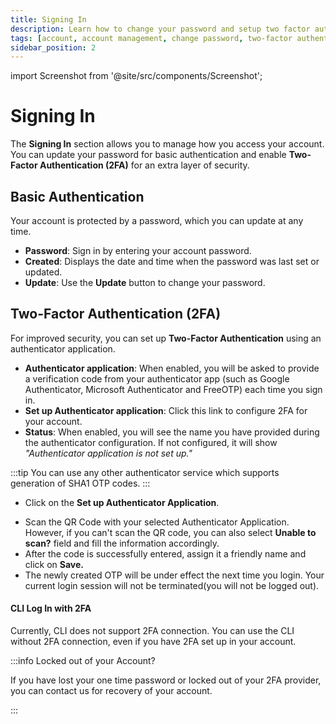 ```yaml
---
title: Signing In
description: Learn how to change your password and setup two factor authenticator in Appcircle
tags: [account, account management, change password, two-factor authentication, 2FA, authenticator]
sidebar_position: 2
---
```


import Screenshot from '@site/src/components/Screenshot';

# Signing In

The **Signing In** section allows you to manage how you access your account. You can update your password for basic authentication and enable **Two-Factor Authentication (2FA)** for an extra layer of security.

## Basic Authentication

Your account is protected by a password, which you can update at any time.

- **Password**: Sign in by entering your account password.
- **Created**: Displays the date and time when the password was last set or updated.
- **Update**: Use the **Update** button to change your password.

<Screenshot url="https://cdn.appcircle.io/docs/assets/BE6855-account3.png"/>

## Two-Factor Authentication (2FA)

For improved security, you can set up **Two-Factor Authentication** using an authenticator application.

<Screenshot url="https://cdn.appcircle.io/docs/assets/BE6855-account6.png"/>

- **Authenticator application**: When enabled, you will be asked to provide a verification code from your authenticator app (such as Google Authenticator, Microsoft Authenticator and FreeOTP) each time you sign in.
- **Set up Authenticator application**: Click this link to configure 2FA for your account.
- **Status**: When enabled, you will see the name you have provided during the authenticator configuration. If not configured, it will show *"Authenticator application is not set up."*

:::tip
You can use any other authenticator service which supports generation of SHA1 OTP codes.
:::

- Click on the **Set up Authenticator Application**.

<Screenshot url="https://cdn.appcircle.io/docs/assets/BE6855-account5.png"/>

- Scan the QR Code with your selected Authenticator Application. However, if you can't scan the QR code, you can also select **Unable to scan?** field and fill the information accordingly.
- After the code is successfully entered, assign it a friendly name and click on **Save.**
- The newly created OTP will be under effect the next time you login. Your current login session will not be terminated(you will not be logged out).

<Screenshot url="https://cdn.appcircle.io/docs/assets/BE6855-account4.png"/>

#### CLI Log In with 2FA

Currently, CLI does not support 2FA connection. You can use the CLI without 2FA connection, even if you have 2FA set up in your account.

:::info Locked out of your Account?

If you have lost your one time password or locked out of your 2FA provider, you can contact us for recovery of your account.

:::